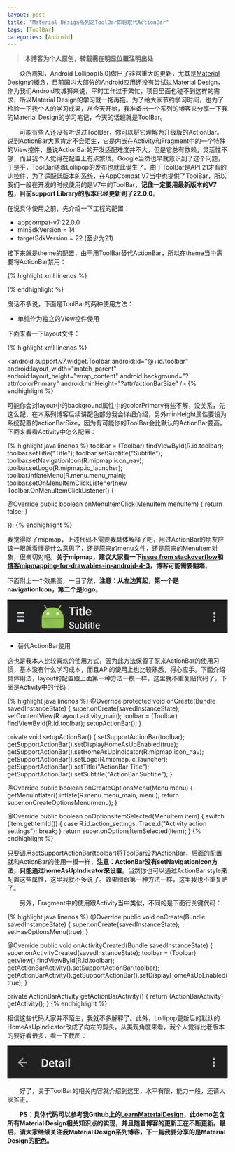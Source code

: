 ```yaml
---
layout: post
title: "Material Design系列之ToolBar即将取代ActionBar"
tags: [ToolBar]
categories: [Android]
---
```


> **本博客为个人原创，转载需在明显位置注明出处**

&emsp;&emsp;众所周知，Android Lollipop(5.0)做出了非常重大的更新，尤其是[Material Design](https://developer.android.com/design/material/index.html)的概念，目前国内大部分的Android应用还没有尝试过Material Design，作为我们Android攻城狮来说，平时工作过于繁忙，项目里面也碰不到这样的需求，所以Material Design的学习就一拖再拖。为了给大家节约学习时间，也为了检验一下我个人的学习成果，从今天开始，我准备出一个系列的博客来分享一下我的Material Design的学习笔记，今天的话题就是ToolBar。

&emsp;&emsp;可能有些人还没有听说过ToolBar，你可以将它理解为升级版的ActionBar。说到ActionBar大家肯定不会陌生，它是内嵌在Activity和Fragment中的一个特殊的View控件，虽说ActionBar的开发适配难度并不大，但是它总有依赖，灵活性不够，而且我个人觉得在配置上有点繁琐。Google当然也早就意识到了这个问题，于是乎，ToolBar随着Lollipop的发布也就此诞生了。由于ToolBar是API 21才有的UI控件，为了适配低版本的系统，在AppCompat V7当中也提供了ToolBar，所以我们一般在开发的时候使用的是V7中的ToolBar，**记住一定要用最新版本的V7包，目前support Library的版本已经更新到了22.0.0**。

在说具体使用之前，先介绍一下工程的配置：

* appcompat-v7:22.0.0
* minSdkVersion = 14
* targetSdkVersion = 22 (至少为21)

接下来就是theme的配置，由于用ToolBar替代ActionBar，所以在theme当中需要将ActionBar禁用：

{% highlight xml linenos %}
<!-- Base application theme. -->
<style name="AppTheme.Base" parent="Theme.AppCompat">
  <!-- Customize your theme here. -->
  <item name="windowActionBar">false</item>
  <item name="android:windowNoTitle">true</item>
</style>

<style name="AppTheme" parent="AppTheme.Base">
</style>
{% endhighlight %}

废话不多说，下面是ToolBar的两种使用方法：

* 单纯作为独立的View控件使用

下面来看一下layout文件：

{% highlight xml linenos %}
<?xml version="1.0" encoding="utf-8"?>
<RelativeLayout
    xmlns:android="http://schemas.android.com/apk/res/android"
    android:layout_width="match_parent"
    android:layout_height="match_parent"
    android:background="@color/white">
    <android.support.v7.widget.Toolbar
      android:id="@+id/toolbar"
      android:layout_width="match_parent"
      android:layout_height="wrap_content"
      android:background="?attr/colorPrimary"
      android:minHeight="?attr/actionBarSize" />
</RelativeLayout>
{% endhighlight %}

可能你会对layout中的background属性中的colorPrimary有些不解，没关系，先这么配，在本系列博客后续讲配色部分我会详细介绍，另外minHeight属性要设为系统配置的actionBarSize，因为有可能你的ToolBar会比默认的ActionBar要高。下面来看看Activity中怎么配置：

{% highlight java linenos %}
toolbar = (Toolbar) findViewById(R.id.toolbar);
toolbar.setTitle("Title");
toolbar.setSubtitle("Subtitle");
toolbar.setNavigationIcon(R.mipmap.icon_nav);
toolbar.setLogo(R.mipmap.ic_launcher);
toolbar.inflateMenu(R.menu.menu_main);
toolbar.setOnMenuItemClickListener(new Toolbar.OnMenuItemClickListener() {

  @Override
  public boolean onMenuItemClick(MenuItem menuItem) {
    return false;
  }

});
{% endhighlight %}

我觉得除了mipmap，上述代码不需要我具体解释了吧，用过ActionBar的朋友应该一眼就看懂是什么意思了，还是原来的menu文件，还是原来的MenuItem对象，很亲切对吧。**关于mipmap，建议大家看一下[issue from stackoverflow](http://stackoverflow.com/questions/23935810/mipmap-drawables-for-icons)和[博客mipmapping-for-drawables-in-android-4-3](https://programmium.wordpress.com/2014/03/20/mipmapping-for-drawables-in-android-4-3/)，博客可能需要翻墙**。

下面附上一个效果图，一目了然，**注意：从左边算起，第一个是navigationIcon，第二个是logo**。

![md_toolbar_sample](/images/md_toolbar_sample.png)

* 替代ActionBar使用

这也是我本人比较喜欢的使用方式，因为此方法保留了原来ActionBar的使用习惯，基本没有什么学习成本，而且API的使用上也比较熟悉，得心应手。下面介绍具体用法，layout的配置跟上面第一种方法一模一样，这里就不重复贴代码了，下面是Activity中的代码：

{% highlight java linenos %}
@Override
protected void onCreate(Bundle savedInstanceState) {
  super.onCreate(savedInstanceState);
  setContentView(R.layout.activity_main);
  toolbar = (Toolbar) findViewById(R.id.toolbar);
  setupActionBar();
}

private void setupActionBar() {
  setSupportActionBar(toolbar);
  getSupportActionBar().setDisplayHomeAsUpEnabled(true);
  getSupportActionBar().setHomeAsUpIndicator(R.mipmap.icon_nav);
  getSupportActionBar().setLogo(R.mipmap.ic_launcher);
  getSupportActionBar().setTitle("ActionBar Title");
  getSupportActionBar().setSubtitle("ActionBar Subtitle");
}

@Override
public boolean onCreateOptionsMenu(Menu menu) {
  getMenuInflater().inflate(R.menu.menu_main, menu);
  return super.onCreateOptionsMenu(menu);
}

@Override
public boolean onOptionsItemSelected(MenuItem item) {
  switch (item.getItemId()) {
  case R.id.action_settings:
    Trace.d("Activity action settings");
    break;
  }
  return super.onOptionsItemSelected(item);
}
{% endhighlight %}

只要调用setSupportActionBar(toolbar)将ToolBar设为ActionBar，后面的配置就和ActionBar的使用一模一样，**注意：ActionBar没有setNavigationIcon方法，只能通过homeAsUpIndicator来设置**。当然你也可以通过ActionBar style来配置这些属性，这里我就不多说了。效果图跟第一种方法一样，这里我也不重复贴了。

&emsp;&emsp;另外，Fragment中的使用跟Activity当中类似，不同的是下面行关键代码：

{% highlight java linenos %}
@Override
public void onCreate(Bundle savedInstanceState) {
  super.onCreate(savedInstanceState);
  setHasOptionsMenu(true);
}

@Override
public void onActivityCreated(Bundle savedInstanceState) {
  super.onActivityCreated(savedInstanceState);
  toolbar = (Toolbar) getView().findViewById(R.id.toolbar);
  getActionBarActivity().setSupportActionBar(toolbar);
  getActionBarActivity().getSupportActionBar().setDisplayHomeAsUpEnabled(true);
}

private ActionBarActivity getActionBarActivity() {
  return (ActionBarActivity) getActivity();
}
{% endhighlight %}

相信这些代码大家并不陌生，我就不多解释了。此外，Lollipop更新后的默认的HomeAsUpIndicator改成了向左的剪头，从美观角度来看，我个人觉得比老版本的要好看很多，看一下截图：

![md_toolbar_homeasup](/images/md_toolbar_homeasup.png)

&emsp;&emsp;好了，关于ToolBar的相关内容就介绍到这里，水平有限，能力一般，还请大家斧正。

**&emsp;&emsp;PS：具体代码可以参考我Github上的[LearnMaterialDesign](https://github.com/willmo1987/LearnMaterialDesign)，此demo包含所有Material Design相关知识点的实现，并且随着博客的更新正在不断更新。最后，请大家继续关注我Material Design系列博客，下一篇我要分享的是Material Design的配色。**





